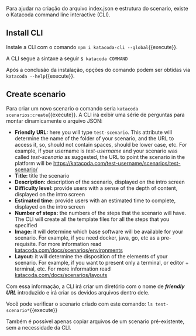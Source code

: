 Para ajudar na criação do arquivo index.json e estrutura do scenario, existe o Katacoda command line interactive (CLI).

## Install CLI

Instale a CLI com o comando `npm i katacoda-cli --global`{{execute}}.

A CLI segue a sintaxe a seguir
`$ katacoda COMMAND`

Após a conclusão da instalação, opções do comando podem ser obtidas via `katacoda --help`{{execute}}.

## Create scenario
Para criar um novo scenario o comando seria `katacoda scenarios:create`{{execute}}. A CLI irá exibir uma série de perguntas para montar dinamicamente o arquivo JSON:
- **Friendly URL:** here you will type `test-scenario`. This attribute will determine the name of the folder of your scenario, and the URL to access it, so, should not contain spaces, should be lower case, etc. For example, if your username is *test-username* and your scenario was called *test-scenario* as suggested, the URL to point the scenario in the platform will be https://katacoda.com/test-username/scenarios/test-scenario/
- **Title:** title the scenario
- **Description:** description of the scenario, displayed on the intro screen
- **Difficulty level:** provide users with a sense of the depth of content, displayed on the intro screen
- **Estimated time:** provide users with an estimated time to complete, displayed on the intro screen
- **Number of steps:** the numbers of the steps that the scenario will have. The CLI will create all the template files for all the steps that you specified
- **Image:** it will determine which base software will be available for your scenario. For example, if you need docker, java, go, etc as a pre-requisite. For more information read [katacoda.com/docs/scenarios/environments](https://katacoda.com/docs/scenarios/environments)
- **Layout:** it will determine the disposition of the elements of your scenario. For example, if you want to present only a terminal, or editor + terminal, etc. For more information read [katacoda.com/docs/scenarios/layouts](https://katacoda.com/docs/scenarios/layouts)

Com essa informação, a CLI irá criar um diretório com o nome de ***friendly URL*** introduzido e irá criar os devidos arquivos dentro dele.

Você pode verificar o scenario criado com este comando:
`ls test-scenario*`{{execute}}

Também é possível apenas copiar arquivos de um scenario pré-existente, sem a necessidade da CLI.
